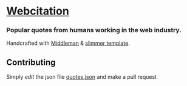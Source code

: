# [Webcitation](http://webcitation.fr)

### Popular quotes from humans working in the web industry.

Handcrafted with [Middleman](http://middlemanapp.com) & [slimmer template](https://github.com/polymatt/slimmer).

## Contributing

Simply _edit_ the json file [quotes.json](https://github.com/flexbox/webcitation/blob/master/data/quotes.json) and make a pull request
